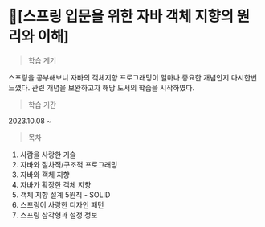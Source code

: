 # 🎇[스프링 입문을 위한 자바 객체 지향의 원리와 이해]

> 학습 계기

스프링을 공부해보니 자바의 객체지향 프로그래밍이 얼마나 중요한 개념인지 다시한번 느꼈다. 관련 개념을 보완하고자 해당 도서의 학습을 시작하였다.

> 학습 기간

2023.10.08 ~

> 목차

1. 사람을 사랑한 기술
2. 자바와 절차적/구조적 프로그래밍
3. 자바와 객체 지향
4. 자바가 확장한 객체 지향
5. 객체 지향 설계 5원칙 - SOLID
6. 스프링이 사랑한 디자인 패턴
7. 스프링 삼각형과 설정 정보
